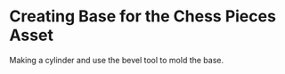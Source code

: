 # Creating Base for the Chess Pieces Asset
Making a cylinder and use the bevel tool to mold the base.
